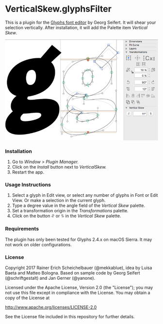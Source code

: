 # VerticalSkew.glyphsFilter

This is a plugin for the [Glyphs font editor](http://glyphsapp.com/) by Georg Seifert.
It will shear your selection vertically. After installation, it will add the Palette item *Vertical Skew*.

![VerticalSkew for the g in mucca and Schriftlabor’s Sephora Sans.](VerticalSkew.png "Font: Sephora Sans by mucca/Schriftlabor")

### Installation

1. Go to *Window > Plugin Manager.*
2. Click on the *Install* button next to *VerticalSkew.*
3. Restart the app.

### Usage Instructions

1. Select a glyph in Edit view, or select any number of glyphs in Font or Edit View. Or make a selection in the current glyph.
2. Type a degree value in the angle field of the *Vertical Skew* palette.
3. Set a transformation origin in the *Transformations* palette.
4. Click on the button ⥯ or ⥮ in the *Vertical Skew* palette.

### Requirements

The plugin has only been tested for Glyphs 2.4.x on macOS Sierra. It may not work on older configurations.

### License

Copyright 2017 Rainer Erich Scheichelbauer (@mekkablue), idea by Luisa Baeta and Matteo Bologna.
Based on sample code by Georg Seifert (@schriftgestalt) and Jan Gerner (@yanone).

Licensed under the Apache License, Version 2.0 (the "License");
you may not use this file except in compliance with the License.
You may obtain a copy of the License at

http://www.apache.org/licenses/LICENSE-2.0

See the License file included in this repository for further details.
